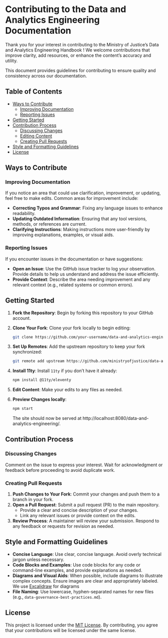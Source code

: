 
# Contributing to the Data and Analytics Engineering Documentation

Thank you for your interest in contributing to the Ministry of Justice’s Data and Analytics Engineering Handbook ! We welcome contributions that improve clarity, add resources, or enhance the content’s accuracy and utility.

This document provides guidelines for contributing to ensure quality and consistency across our documentation.

## Table of Contents

- [Ways to Contribute](#ways-to-contribute)
  - [Improving Documentation](#improving-documentation)
  - [Reporting Issues](#reporting-issues)
- [Getting Started](#getting-started)
- [Contribution Process](#contribution-process)
  - [Discussing Changes](#discussing-changes)
  - [Editing Content](#editing-content)
  - [Creating Pull Requests](#creating-pull-requests)
- [Style and Formatting Guidelines](#style-and-formatting-guidelines)
- [License](#license)

## Ways to Contribute

### Improving Documentation

If you notice an area that could use clarification, improvement, or updating, feel free to make edits. Common areas for improvement include:

- **Correcting Typos and Grammar**: Fixing any language issues to enhance readability.
- **Updating Outdated Information**: Ensuring that any tool versions, methods, or references are current.
- **Clarifying Instructions**: Making instructions more user-friendly by improving explanations, examples, or visual aids.

### Reporting Issues

If you encounter issues in the documentation or have suggestions:

- **Open an Issue**: Use the GitHub issue tracker to log your observation. Provide details to help us understand and address the issue efficiently.
- **Provide Context**: Describe the area needing improvement and any relevant context (e.g., related systems or common errors).

## Getting Started

1. **Fork the Repository**: Begin by forking this repository to your GitHub account.
2. **Clone Your Fork**: Clone your fork locally to begin editing:
   ```bash
   git clone https://github.com/your-username/data-and-analytics-engineering.git
   ```
3. **Set Up Remotes**: Add the upstream repository to keep your fork synchronized:
   ```bash
   git remote add upstream https://github.com/ministryofjustice/data-and-analytics-engineering.git
   ```
4. **Install 11ty**: Install `11ty` if you don’t have it already:
    ```bash
    npm install @11ty/eleventy
    ```
5. **Edit Content**: Make your edits to any files as needed.

6. **Preview Changes locally**:
    ```bash
    npm start
    ```
    The site should now be served at http://localhost:8080/data-and-analytics-engineering/.

## Contribution Process

### Discussing Changes

Comment on the issue to express your interest. Wait for acknowledgment or feedback before proceeding to avoid duplicate work.


### Creating Pull Requests

1. **Push Changes to Your Fork**: Commit your changes and push them to a branch in your fork.
2. **Open a Pull Request**: Submit a pull request (PR) to the main repository.
   - Provide a clear and concise description of your changes.
   - Link any relevant issues or provide context on the edits.
3. **Review Process**: A maintainer will review your submission. Respond to any feedback or requests for revision as needed.

## Style and Formatting Guidelines

- **Concise Language**: Use clear, concise language. Avoid overly technical jargon unless necessary.
- **Code Blocks and Examples**: Use code blocks for any code or command-line examples, and provide explanations as needed.
- **Diagrams and Visual Aids**: When possible, include diagrams to illustrate complex concepts. Ensure images are clear and appropriately labeled. We use [Excalidraw](https://excalidraw.com/) for diagrams
- **File Naming**: Use lowercase, hyphen-separated names for new files (e.g., `data-governance-best-practices.md`).

## License

This project is licensed under the [MIT License](LICENSE). By contributing, you agree that your contributions will be licensed under the same license.

